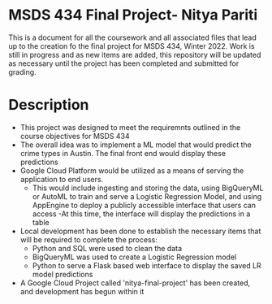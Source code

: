 # MSDS 434 Final Project- Nitya Pariti 

This is a document for all the coursework and all associated files that lead up to the creation fo the final project for MSDS 434, Winter 2022. 
Work is still in progress and as new items are added, this repository will be updated as necessary until the project has been completed and submitted for grading. 

# Description
- This project was designed to meet the requiremnts outlined in the course objectives for MSDS 434 
- The overall idea was to implement a ML model that would predict the crime types in Austin. The final front end would display these predictions
- Google Cloud Platform would be utilized as a means of serving the application to end users. 
  - This would include ingesting and storing the data, using BigQueryML or AutoML to train and serve a Logistic Regression Model, and using AppEngine to deploy a publicly accessible interface that users can access 
-At this time, the interface will display the predictions in a table 
- Local development has been done to establish the necessary items that will be required to complete the process: 
  - Python and SQL were used to clean the data 
  - BigQueryML was used to create a Logistic Regression model 
  - Python to serve a Flask based web interface to display the saved LR model predictions 
 - A Google Cloud Project called 'nitya-final-project' has been created, and development has begun within it 
